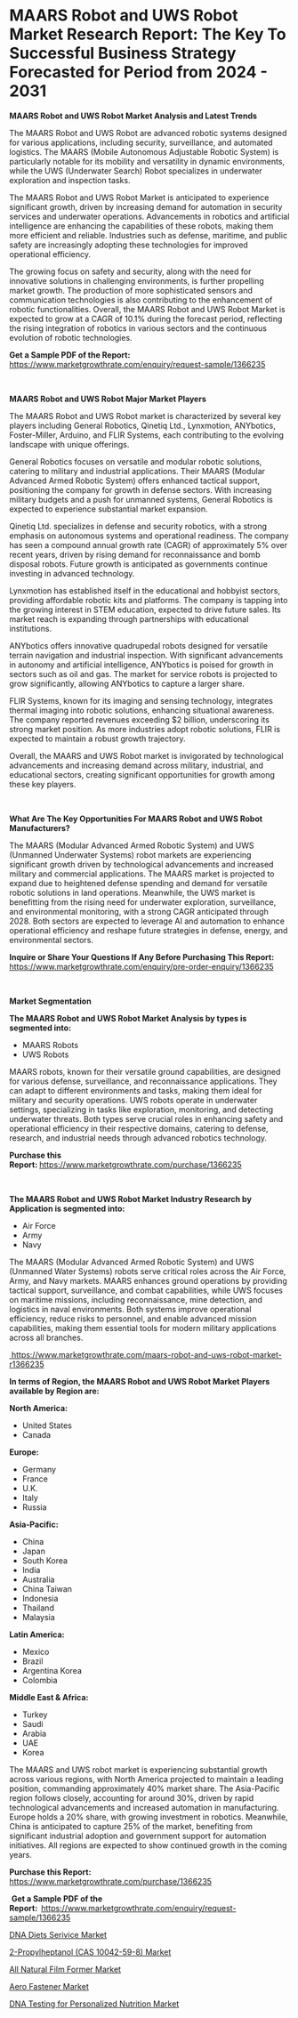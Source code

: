 <p><h1>MAARS Robot and UWS Robot Market Research Report: The Key To Successful Business Strategy Forecasted for Period from 2024 - 2031</h1></p><p><strong>MAARS Robot and UWS Robot Market Analysis and Latest Trends</strong></p>
<p><p>The MAARS Robot and UWS Robot are advanced robotic systems designed for various applications, including security, surveillance, and automated logistics. The MAARS (Mobile Autonomous Adjustable Robotic System) is particularly notable for its mobility and versatility in dynamic environments, while the UWS (Underwater Search) Robot specializes in underwater exploration and inspection tasks.</p><p>The MAARS Robot and UWS Robot Market is anticipated to experience significant growth, driven by increasing demand for automation in security services and underwater operations. Advancements in robotics and artificial intelligence are enhancing the capabilities of these robots, making them more efficient and reliable. Industries such as defense, maritime, and public safety are increasingly adopting these technologies for improved operational efficiency.</p><p>The growing focus on safety and security, along with the need for innovative solutions in challenging environments, is further propelling market growth. The production of more sophisticated sensors and communication technologies is also contributing to the enhancement of robotic functionalities. Overall, the MAARS Robot and UWS Robot Market is expected to grow at a CAGR of 10.1% during the forecast period, reflecting the rising integration of robotics in various sectors and the continuous evolution of robotic technologies.</p></p>
<p><strong>Get a Sample PDF of the Report:&nbsp;</strong> <a href="https://www.marketgrowthrate.com/enquiry/request-sample/1366235">https://www.marketgrowthrate.com/enquiry/request-sample/1366235</a></p>
<p>&nbsp;</p>
<p><strong>MAARS Robot and UWS Robot Major Market Players</strong></p>
<p><p>The MAARS Robot and UWS Robot market is characterized by several key players including General Robotics, Qinetiq Ltd., Lynxmotion, ANYbotics, Foster-Miller, Arduino, and FLIR Systems, each contributing to the evolving landscape with unique offerings.</p><p>General Robotics focuses on versatile and modular robotic solutions, catering to military and industrial applications. Their MAARS (Modular Advanced Armed Robotic System) offers enhanced tactical support, positioning the company for growth in defense sectors. With increasing military budgets and a push for unmanned systems, General Robotics is expected to experience substantial market expansion.</p><p>Qinetiq Ltd. specializes in defense and security robotics, with a strong emphasis on autonomous systems and operational readiness. The company has seen a compound annual growth rate (CAGR) of approximately 5% over recent years, driven by rising demand for reconnaissance and bomb disposal robots. Future growth is anticipated as governments continue investing in advanced technology.</p><p>Lynxmotion has established itself in the educational and hobbyist sectors, providing affordable robotic kits and platforms. The company is tapping into the growing interest in STEM education, expected to drive future sales. Its market reach is expanding through partnerships with educational institutions.</p><p>ANYbotics offers innovative quadrupedal robots designed for versatile terrain navigation and industrial inspection. With significant advancements in autonomy and artificial intelligence, ANYbotics is poised for growth in sectors such as oil and gas. The market for service robots is projected to grow significantly, allowing ANYbotics to capture a larger share.</p><p>FLIR Systems, known for its imaging and sensing technology, integrates thermal imaging into robotic solutions, enhancing situational awareness. The company reported revenues exceeding $2 billion, underscoring its strong market position. As more industries adopt robotic solutions, FLIR is expected to maintain a robust growth trajectory.</p><p>Overall, the MAARS and UWS Robot market is invigorated by technological advancements and increasing demand across military, industrial, and educational sectors, creating significant opportunities for growth among these key players.</p></p>
<p>&nbsp;</p>
<p><strong>What Are The Key Opportunities For MAARS Robot and UWS Robot Manufacturers?</strong></p>
<p><p>The MAARS (Modular Advanced Armed Robotic System) and UWS (Unmanned Underwater Systems) robot markets are experiencing significant growth driven by technological advancements and increased military and commercial applications. The MAARS market is projected to expand due to heightened defense spending and demand for versatile robotic solutions in land operations. Meanwhile, the UWS market is benefitting from the rising need for underwater exploration, surveillance, and environmental monitoring, with a strong CAGR anticipated through 2028. Both sectors are expected to leverage AI and automation to enhance operational efficiency and reshape future strategies in defense, energy, and environmental sectors.</p></p>
<p><strong>Inquire or Share Your Questions If Any Before Purchasing This Report:</strong> <a href="https://www.marketgrowthrate.com/enquiry/pre-order-enquiry/1366235">https://www.marketgrowthrate.com/enquiry/pre-order-enquiry/1366235</a></p>
<p>&nbsp;</p>
<p><strong>Market Segmentation</strong></p>
<p><strong>The MAARS Robot and UWS Robot Market Analysis by types is segmented into:</strong></p>
<p><ul><li>MAARS Robots</li><li>UWS Robots</li></ul></p>
<p><p>MAARS robots, known for their versatile ground capabilities, are designed for various defense, surveillance, and reconnaissance applications. They can adapt to different environments and tasks, making them ideal for military and security operations. UWS robots operate in underwater settings, specializing in tasks like exploration, monitoring, and detecting underwater threats. Both types serve crucial roles in enhancing safety and operational efficiency in their respective domains, catering to defense, research, and industrial needs through advanced robotics technology.</p></p>
<p><strong>Purchase this Report:&nbsp;</strong><a href="https://www.marketgrowthrate.com/purchase/1366235">https://www.marketgrowthrate.com/purchase/1366235</a></p>
<p>&nbsp;</p>
<p><strong>The MAARS Robot and UWS Robot Market Industry Research by Application is segmented into:</strong></p>
<p><ul><li>Air Force</li><li>Army</li><li>Navy</li></ul></p>
<p><p>The MAARS (Modular Advanced Armed Robotic System) and UWS (Unmanned Water Systems) robots serve critical roles across the Air Force, Army, and Navy markets. MAARS enhances ground operations by providing tactical support, surveillance, and combat capabilities, while UWS focuses on maritime missions, including reconnaissance, mine detection, and logistics in naval environments. Both systems improve operational efficiency, reduce risks to personnel, and enable advanced mission capabilities, making them essential tools for modern military applications across all branches.</p></p>
<p><a href="https://www.marketgrowthrate.com/maars-robot-and-uws-robot-market-r1366235">&nbsp;https://www.marketgrowthrate.com/maars-robot-and-uws-robot-market-r1366235</a></p>
<p><strong>In terms of Region, the MAARS Robot and UWS Robot Market Players available by Region are:</strong></p>
<p>
    <p> <strong> North America: </strong>
        <ul>
            <li>United States</li>
            <li>Canada</li>
        </ul>
        </p> 
    <p> <strong> Europe: </strong>
        <ul>
            <li>Germany</li>
            <li>France</li>
            <li>U.K.</li>
            <li>Italy</li>
            <li>Russia</li>
        </ul>
        </p> 
    <p> <strong> Asia-Pacific: </strong>
        <ul>
            <li>China</li>
            <li>Japan</li>
            <li>South Korea</li>
            <li>India</li>
            <li>Australia</li>
            <li>China Taiwan</li>
            <li>Indonesia</li>
            <li>Thailand</li>
            <li>Malaysia</li>
        </ul>
        </p> 
    <p> <strong> Latin America: </strong>
        <ul>
            <li>Mexico</li>
            <li>Brazil</li>
            <li>Argentina Korea</li>
            <li>Colombia</li>
        </ul>
        </p> 
    <p> <strong> Middle East & Africa: </strong>
        <ul>
            <li>Turkey</li>
            <li>Saudi</li>
            <li>Arabia</li>
            <li>UAE</li>
            <li>Korea</li>
        </ul>
    </p>
    </p>
<p><p>The MAARS and UWS robot market is experiencing substantial growth across various regions, with North America projected to maintain a leading position, commanding approximately 40% market share. The Asia-Pacific region follows closely, accounting for around 30%, driven by rapid technological advancements and increased automation in manufacturing. Europe holds a 20% share, with growing investment in robotics. Meanwhile, China is anticipated to capture 25% of the market, benefiting from significant industrial adoption and government support for automation initiatives. All regions are expected to show continued growth in the coming years.</p></p>
<p><strong>Purchase this Report: </strong><a href="https://www.marketgrowthrate.com/purchase/1366235">https://www.marketgrowthrate.com/purchase/1366235</a></p>
<p>&nbsp;<strong>Get a Sample PDF of the Report:&nbsp;&nbsp;</strong><a href="https://www.marketgrowthrate.com/enquiry/request-sample/1366235">https://www.marketgrowthrate.com/enquiry/request-sample/1366235</a></p>
<p><strong></strong></p>
<p><p><a href="https://github.com/luckyshygirl/Market-Research-Report-List-6/blob/main/dna-diets-serivice-market.md">DNA Diets Serivice Market</a></p><p><a href="https://medium.com/@bertfeil67567/how-will-the-2-propylheptanol-cas-10042-59-8-market-evolve-ab55ea50117c?postPublishedType=repub">2-Propylheptanol (CAS 10042-59-8) Market</a></p><p><a href="https://issuu.com/reportprime-2/docs/all-natural-film-former-market-size_f0243b75340c76">All Natural Film Former Market</a></p><p><a href="https://www.linkedin.com/pulse/aero-fastener-market-research-report-includes-analysis-size-share-1jqsf">Aero Fastener Market</a></p><p><a href="https://github.com/petbigbeepjn/Market-Research-Report-List-1/blob/main/dna-testing-for-personalized-nutrition-market.md">DNA Testing for Personalized Nutrition Market</a></p></p>